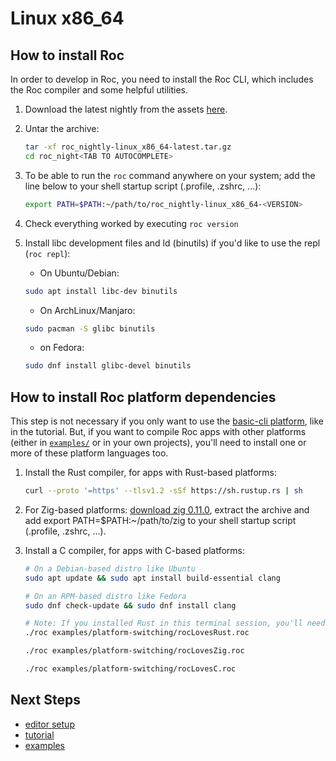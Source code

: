 # Linux x86_64

## How to install Roc

In order to develop in Roc, you need to install the Roc CLI,
which includes the Roc compiler and some helpful utilities.

1. Download the latest nightly from the assets [here](https://github.com/roc-lang/roc/releases).

1. Untar the archive:

    ```sh
    tar -xf roc_nightly-linux_x86_64-latest.tar.gz
    cd roc_night<TAB TO AUTOCOMPLETE>
    ```

1. To be able to run the `roc` command anywhere on your system; add the line below to your shell startup script (.profile, .zshrc, ...):

    ```sh
    export PATH=$PATH:~/path/to/roc_nightly-linux_x86_64-<VERSION>
    ```

1. Check everything worked by executing `roc version`

1. Install libc development files and ld (binutils) if you'd like to use the repl (`roc repl`):
   - On Ubuntu/Debian:

    ```sh
    sudo apt install libc-dev binutils
    ```

   - On ArchLinux/Manjaro:

   ```sh
   sudo pacman -S glibc binutils
   ```

   - on Fedora:

   ```sh
   sudo dnf install glibc-devel binutils
   ```

## How to install Roc platform dependencies

This step is not necessary if you only want to use the [basic-cli platform](https://github.com/roc-lang/basic-cli), like in the tutorial.
But, if you want to compile Roc apps with other platforms (either in [`examples/`](https://github.com/roc-lang/roc/tree/main/examples) or in your own projects),
you'll need to install one or more of these platform languages too.

1. Install the Rust compiler, for apps with Rust-based platforms:

    ```sh
    curl --proto '=https' --tlsv1.2 -sSf https://sh.rustup.rs | sh
    ```

1. For Zig-based platforms: [download zig 0.11.0](https://ziglang.org/download/0.11.0/zig-linux-x86_64-0.11.0.tar.xz), extract the archive and add export PATH=$PATH:~/path/to/zig to your shell startup script (.profile, .zshrc, …).

1. Install a C compiler, for apps with C-based platforms:

    ```sh
    # On a Debian-based distro like Ubuntu
    sudo apt update && sudo apt install build-essential clang
    
    # On an RPM-based distro like Fedora
    sudo dnf check-update && sudo dnf install clang
    ```

    ```sh
    # Note: If you installed Rust in this terminal session, you'll need to open a new one first!
    ./roc examples/platform-switching/rocLovesRust.roc

    ./roc examples/platform-switching/rocLovesZig.roc

    ./roc examples/platform-switching/rocLovesC.roc
    ```

## Next Steps

- [editor setup](https://www.roc-lang.org/install#editor-extensions)
- [tutorial](https://www.roc-lang.org/tutorial)
- [examples](https://www.roc-lang.org/examples)
